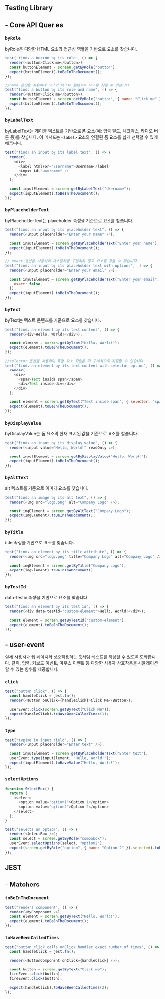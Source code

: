 ## Testing Library

## - Core API Queries

### `byRole`

byRole은 다양한 HTML 요소의 접근성 역할을 기반으로 요소를 찾습니다.

```js
test("finds a button by its role", () => {
  render(<button>Click me</button>);
  const buttonElement = screen.getByRole("button");
  expect(buttonElement).toBeInTheDocument();
});

//name 옵션을 사용하여 요소의 텍스트 콘텐츠로 요소를 찾을 수 있습니다.
test("finds a button by its role and name", () => {
  render(<button>Click me</button>);
  const buttonElement = screen.getByRole("button", { name: "Click me" });
  expect(buttonElement).toBeInTheDocument();
});
```

### `byLabelText`

byLabelText는 레이블 텍스트를 기반으로 폼 요소(예: 입력 필드, 체크박스, 라디오 버튼 등)를 찾습니다. 이 메서드는 `<label>` 요소와 연결된 폼 요소를 쉽게 선택할 수 있게 해줍니다.

```js
test("finds an input by its label text", () => {
  render(
    <div>
      <label htmlFor="username">Username</label>
      <input id="username" />
    </div>
  );

  const inputElement = screen.getByLabelText("Username");
  expect(inputElement).toBeInTheDocument();
});
```

### `byPlaceholderText`

byPlaceholderText는 placeholder 속성을 기준으로 요소를 찾습니다.

```js
test("finds an input by its placeholder text", () => {
  render(<input placeholder="Enter your name" />);

  const inputElement = screen.getByPlaceholderText("Enter your name");
  expect(inputElement).toBeInTheDocument();
});

// exact 옵션을 사용하여 대소문자를 구분하지 않고 요소를 찾을 수 있습니다.
test("finds an input by its placeholder text with options", () => {
  render(<input placeholder="Enter your email" />);

  const inputElement = screen.getByPlaceholderText("Enter your email", {
    exact: false,
  });
  expect(inputElement).toBeInTheDocument();
});
```

### `byText`

byText는 텍스트 콘텐츠를 기준으로 요소를 찾습니다.

```js
test("finds an element by its text content", () => {
  render(<div>Hello, World!</div>);

  const element = screen.getByText("Hello, World!");
  expect(element).toBeInTheDocument();
});

//selector 옵션을 사용하여 특정 요소 타입을 더 구체적으로 지정할 수 있습니다.
test("finds an element by its text content with selector option", () => {
  render(
    <div>
      <span>Text inside span</span>
      <div>Text inside div</div>
    </div>
  );

  const element = screen.getByText("Text inside span", { selector: "span" });
  expect(element).toBeInTheDocument();
});
```

### `byDisplayValue`

byDisplayValue는 폼 요소의 현재 표시된 값을 기준으로 요소를 찾습니다.

```js
test("finds an input by its display value", () => {
  render(<input value="Hello, World!" readOnly />);

  const inputElement = screen.getByDisplayValue("Hello, World!");
  expect(inputElement).toBeInTheDocument();
});
```

### `byAltText`

alt 텍스트를 기준으로 이미지 요소를 찾습니다.

```js
test("finds an image by its alt text", () => {
  render(<img src="logo.png" alt="Company Logo" />);

  const imgElement = screen.getByAltText("Company Logo");
  expect(imgElement).toBeInTheDocument();
});
```

### `byTitle`

title 속성을 기반으로 요소를 찾습니다.

```js
test("finds an element by its title attribute", () => {
  render(<img src="logo.png" title="Company Logo" alt="Company Logo" />);

  const imgElement = screen.getByTitle("Company Logo");
  expect(imgElement).toBeInTheDocument();
});
```

### `byTestId`

data-testid 속성을 기반으로 요소를 찾습니다.

```js
test("finds an element by its test id", () => {
  render(<div data-testid="custom-element">Hello, World!</div>);

  const element = screen.getByTestId("custom-element");
  expect(element).toBeInTheDocument();
});
```

## - user-event

실제 사용자가 웹 페이지와 상호작용하는 것처럼 테스트를 작성할 수 있도록 도와줍니다. 클릭, 입력, 키보드 이벤트, 마우스 이벤트 등 다양한 사용자 상호작용을 시뮬레이션할 수 있는 함수를 제공합니다.

### `click`

```js
test("button click", () => {
  const handleClick = jest.fn();
  render(<Button onClick={handleClick}>Click Me</Button>);

  userEvent.click(screen.getByText("Click Me"));
  expect(handleClick).toHaveBeenCalledTimes(1);
});
```

### `type`

```js
test("typing in input field", () => {
  render(<Input placeholder="Enter text" />);

  const inputElement = screen.getByPlaceholderText("Enter text");
  userEvent.type(inputElement, "Hello, World!");
  expect(inputElement).toHaveValue("Hello, World!");
});
```

### `selectOptions`

```js
function SelectBox() {
  return (
    <select>
      <option value="option1">Option 1</option>
      <option value="option2">Option 2</option>
    </select>
  );
}

test("selects an option", () => {
  render(<SelectBox />);
  const select = screen.getByRole("combobox");
  userEvent.selectOptions(select, "option2");
  expect(screen.getByRole("option", { name: "Option 2" }).selected).toBe(true);
});
```

## JEST

## - Matchers

### `toBeInTheDocument`

```js
test("renders component", () => {
  render(<MyComponent />);
  const element = screen.getByText("Hello, World!");
  expect(element).toBeInTheDocument();
});
```

### `toHaveBeenCalledTimes`

```js
test("button click calls onClick handler exact number of times", () => {
  const handleClick = jest.fn();

  render(<ButtonComponent onClick={handleClick} />);

  const button = screen.getByText("Click me");
  fireEvent.click(button);
  fireEvent.click(button);

  expect(handleClick).toHaveBeenCalledTimes(2);
});
```
